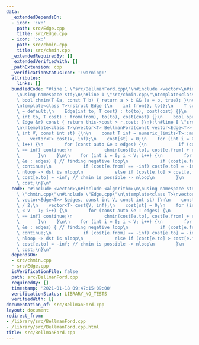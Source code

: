 ```yaml
---
data:
  _extendedDependsOn:
  - icon: ':x:'
    path: src/Edge.cpp
    title: src/Edge.cpp
  - icon: ':x:'
    path: src/chmin.cpp
    title: src/chmin.cpp
  _extendedRequiredBy: []
  _extendedVerifiedWith: []
  _pathExtension: cpp
  _verificationStatusIcon: ':warning:'
  attributes:
    links: []
  bundledCode: "#line 1 \"src/BellmanFord.cpp\"\n#include <vector>\n#include <algorithm>\n\
    \nusing namespace std;\n\n#line 1 \"src/chmin.cpp\"\ntemplate<class T>\ninline\
    \ bool chmin(T &a, const T b) { return a > b && (a = b, true); }\n#line 1 \"src/Edge.cpp\"\
    \ntemplate<class T>\nstruct Edge {\n    int from{}, to{};\n    T cost;\n    Edge()\
    \ = default;\n    Edge(int to, T cost) : to(to), cost(cost) {}\n    Edge(int from,\
    \ int to, T cost) : from(from), to(to), cost(cost) {}\n    bool operator>(const\
    \ Edge &r) const { return this->cost > r.cost; }\n};\n#line 8 \"src/BellmanFord.cpp\"\
    \n\ntemplate<class T>\nvector<T> BellmanFord(const vector<Edge<T>> &edges, const\
    \ int V, const int st) {\n\n    const T inf = numeric_limits<T>::max() / 2;\n\
    \    vector<T> cost(V, inf);\n    cost[st] = 0;\n    for (int i = 0; i < V - 1;\
    \ i++) {\n        for (const auto &e : edges) {\n            if (cost[e.from]\
    \ == inf) continue;\n            chmin(cost[e.to], cost[e.from] + e.cost);\n \
    \       }\n    }\n\n    for (int i = 0; i < V; i++) {\n        for (const auto\
    \ &e : edges) { // finding negative loop\n            if (cost[e.from] == inf)\
    \ continue;\n            if (cost[e.from] == -inf) cost[e.to] = -inf; // src is\
    \ nloop -> dst is nloop\n            else if (cost[e.to] > cost[e.from] + e.cost)\
    \ cost[e.to] = -inf; // chmin is possible -> nloop\n        }\n    }\n\n    return\
    \ cost;\n}\n"
  code: "#include <vector>\n#include <algorithm>\n\nusing namespace std;\n\n#include\
    \ \"chmin.cpp\"\n#include \"Edge.cpp\"\n\ntemplate<class T>\nvector<T> BellmanFord(const\
    \ vector<Edge<T>> &edges, const int V, const int st) {\n\n    const T inf = numeric_limits<T>::max()\
    \ / 2;\n    vector<T> cost(V, inf);\n    cost[st] = 0;\n    for (int i = 0; i\
    \ < V - 1; i++) {\n        for (const auto &e : edges) {\n            if (cost[e.from]\
    \ == inf) continue;\n            chmin(cost[e.to], cost[e.from] + e.cost);\n \
    \       }\n    }\n\n    for (int i = 0; i < V; i++) {\n        for (const auto\
    \ &e : edges) { // finding negative loop\n            if (cost[e.from] == inf)\
    \ continue;\n            if (cost[e.from] == -inf) cost[e.to] = -inf; // src is\
    \ nloop -> dst is nloop\n            else if (cost[e.to] > cost[e.from] + e.cost)\
    \ cost[e.to] = -inf; // chmin is possible -> nloop\n        }\n    }\n\n    return\
    \ cost;\n}\n"
  dependsOn:
  - src/chmin.cpp
  - src/Edge.cpp
  isVerificationFile: false
  path: src/BellmanFord.cpp
  requiredBy: []
  timestamp: '2021-01-18 09:47:15+09:00'
  verificationStatus: LIBRARY_NO_TESTS
  verifiedWith: []
documentation_of: src/BellmanFord.cpp
layout: document
redirect_from:
- /library/src/BellmanFord.cpp
- /library/src/BellmanFord.cpp.html
title: src/BellmanFord.cpp
---
```


